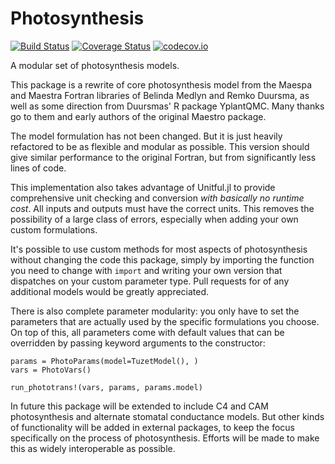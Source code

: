 # Photosynthesis

[![Build Status](https://travis-ci.org/rafaqz/Photosynthesis.jl.svg?branch=master)](https://travis-ci.org/rafaqz/Photosynthesis.jl)
[![Coverage Status](https://coveralls.io/repos/rafaqz/Photosynthesis.jl/badge.svg?branch=master&service=github)](https://coveralls.io/github/rafaqz/Photosynthesis.jl?branch=master)
[![codecov.io](http://codecov.io/github/rafaqz/Photosynthesis.jl/coverage.svg?branch=master)](http://codecov.io/github/rafaqz/Photosynthesis.jl?branch=master)

A modular set of photosynthesis models.

This package is a rewrite of core photosynthesis model from the Maespa and
Maestra Fortran libraries of Belinda Medlyn and Remko Duursma, as well as some
direction from Duursmas' R package YplantQMC. Many thanks go to them and early
authors of the original Maestro package.

The model formulation has not been changed. But it is just heavily refactored to
be as flexible and modular as possible. This version should give similar
performance to the original Fortran, but from significantly less lines of code.

This implementation also takes advantage of Unitful.jl to provide comprehensive
unit checking and conversion *with basically no runtime cost*. All inputs and
outputs must have the correct units. This removes the possibility of a large
class of errors, especially when adding your own custom formulations.

It's possible to use custom methods for most aspects of photosynthesis without
changing the code this package, simply by importing the function you need to
change with `import` and writing your own version that dispatches on your custom
parameter type. Pull requests for of any additional models would be greatly
appreciated.

There is also complete parameter modularity: you only have to set the parameters
that are actually used by the specific formulations you choose. On top of this,
all parameters come with default values that can be overridden by passing
keyword arguments to the constructor:

```
params = PhotoParams(model=TuzetModel(), )
vars = PhotoVars()

run_phototrans!(vars, params, params.model)
```

In future this package will be extended to include C4 and CAM photosynthesis and
alternate stomatal conductance models. But other kinds of functionality will be
added in external packages, to keep the focus specifically on the process of
photosynthesis. Efforts will be made to make this as widely interoperable as
possible.

